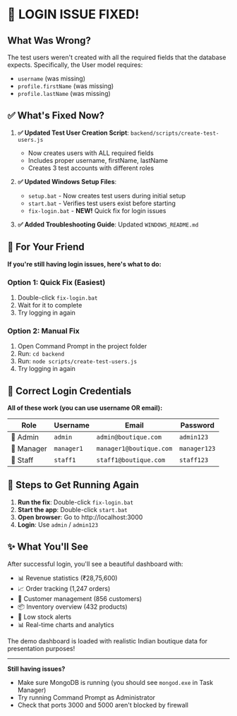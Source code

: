 # 🔧 LOGIN ISSUE FIXED! 

## What Was Wrong?
The test users weren't created with all the required fields that the database expects. Specifically, the User model requires:
- `username` (was missing)
- `profile.firstName` (was missing) 
- `profile.lastName` (was missing)

## ✅ What's Fixed Now?

1. **✅ Updated Test User Creation Script**: `backend/scripts/create-test-users.js`
   - Now creates users with ALL required fields
   - Includes proper username, firstName, lastName
   - Creates 3 test accounts with different roles

2. **✅ Updated Windows Setup Files**:
   - `setup.bat` - Now creates test users during initial setup
   - `start.bat` - Verifies test users exist before starting
   - `fix-login.bat` - **NEW!** Quick fix for login issues

3. **✅ Added Troubleshooting Guide**: Updated `WINDOWS_README.md`

## 🎯 For Your Friend

**If you're still having login issues, here's what to do:**

### Option 1: Quick Fix (Easiest)
1. Double-click `fix-login.bat`
2. Wait for it to complete
3. Try logging in again

### Option 2: Manual Fix
1. Open Command Prompt in the project folder
2. Run: `cd backend`
3. Run: `node scripts/create-test-users.js`
4. Try logging in again

## 🔑 Correct Login Credentials

**All of these work (you can use username OR email):**

| Role | Username | Email | Password |
|------|----------|-------|----------|
| 👑 Admin | `admin` | `admin@boutique.com` | `admin123` |
| 🎯 Manager | `manager1` | `manager1@boutique.com` | `manager123` |
| 👤 Staff | `staff1` | `staff1@boutique.com` | `staff123` |

## 🚀 Steps to Get Running Again

1. **Run the fix**: Double-click `fix-login.bat`
2. **Start the app**: Double-click `start.bat` 
3. **Open browser**: Go to http://localhost:3000
4. **Login**: Use `admin` / `admin123`

## ✨ What You'll See

After successful login, you'll see a beautiful dashboard with:
- 📊 Revenue statistics (₹28,75,600)
- 📈 Order tracking (1,247 orders)
- 👥 Customer management (856 customers)
- 📦 Inventory overview (432 products)
- 🔔 Low stock alerts
- 📊 Real-time charts and analytics

The demo dashboard is loaded with realistic Indian boutique data for presentation purposes!

---

**Still having issues?** 
- Make sure MongoDB is running (you should see `mongod.exe` in Task Manager)
- Try running Command Prompt as Administrator
- Check that ports 3000 and 5000 aren't blocked by firewall
